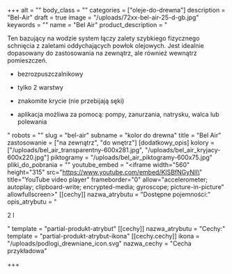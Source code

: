+++
alt = ""
body_class = ""
categories = ["oleje-do-drewna"]
description = "Bel-Air"
draft = true
image = "/uploads/72xx-bel-air-25-d-gb.jpg"
keywords = ""
name = "Bel Air"
product_description = "<p>Ten bazujący na wodzie system łączy zalety szybkiego fizycznego schnięcia z zaletami oddychających powłok olejowych. Jest idealnie dopasowany do zastosowania na zewnątrz, ale również wewnątrz pomieszczeń.</p><ul><li><p>bezrozpuszczalnikowy</p></li><li><p>tylko 2 warstwy</p></li><li><p>znakomite krycie (nie przebijają sęki)</p></li><li><p>aplikacja możliwa za pomocą: pompy, zanurzania, natrysku, walca lub polewania</p></li></ul>"
robots = ""
slug = "bel-air"
subname = "kolor do drewna"
title = "Bel Air"
zastosowanie = ["na zewnątrz", "do wnętrz"]
[dodatkowy_opis]
kolory = ["/uploads/bel_air_transparentny-600x281.jpg", "/uploads/bel_air_kryjacy-600x220.jpg"]
piktogramy = "/uploads/bel_air_piktogramy-600x75.jpg"
pliki_do_pobrania = ""
youtube_embed = "<iframe width=\"560\" height=\"315\" src=\"https://www.youtube.com/embed/KlSBfNGyNII\" title=\"YouTube video player\" frameborder=\"0\" allow=\"accelerometer; autoplay; clipboard-write; encrypted-media; gyroscope; picture-in-picture\" allowfullscreen></iframe>"
[[cechy]]
nazwa_atrybutu = "Dostępne pojemności:"
opis_atrybutu = "<p>2 l</p>"
template = "partial-produkt-atrybut"
[[cechy]]
nazwa_atrybutu = "Cechy:"
template = "partial-produkt-atrybut-ikona"
[[cechy.cechy]]
ikona = "/uploads/podlogi_drewniane_icon.svg"
nazwa_cechy = "Cecha przykładowa"

+++
